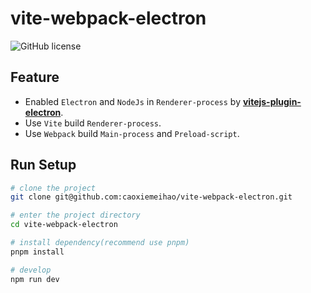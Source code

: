 # vite-webpack-electron

![GitHub license](https://img.shields.io/github/license/caoxiemeihao/vite-webpack-electron)

## Feature

- Enabled `Electron` and `NodeJs` in `Renderer-process` by **[vitejs-plugin-electron](https://www.npmjs.com/package/vitejs-plugin-electron)**.
- Use `Vite` build `Renderer-process`.
- Use `Webpack` build `Main-process` and `Preload-script`.

## Run Setup

  ```bash
  # clone the project
  git clone git@github.com:caoxiemeihao/vite-webpack-electron.git

  # enter the project directory
  cd vite-webpack-electron

  # install dependency(recommend use pnpm)
  pnpm install

  # develop
  npm run dev
  ```
